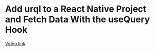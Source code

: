 # Add urql to a React Native Project and Fetch Data With the useQuery Hook

[Video link](https://www.egghead.io/lessons/react-native-add-urql-to-a-react-native-project-and-fetch-data-with-the-usequery-hook?pl=building-a-news-app-with-react-native-graphql-and-typescript-08814691)

<TimeStamp start="00:00" end="00:00">



</TimeStamp>
